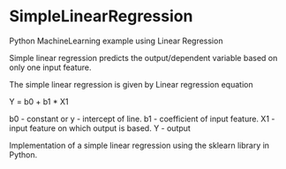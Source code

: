 # SimpleLinearRegression
Python MachineLearning example using Linear Regression

Simple linear regression predicts the output/dependent variable 
based on only one input feature. 

The simple linear regression is given by Linear regression equation

Y = b0 + b1 * X1

b0 - constant or y - intercept of line. 
b1 - coefficient of input feature. 
X1 - input feature on which output is based. 
Y - output  

Implementation of a simple linear regression using the sklearn library in Python.
